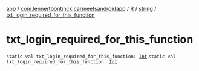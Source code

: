 [app](../../../index.md) / [com.lennertbontinck.carmeetsandroidapp](../../index.md) / [R](../index.md) / [string](index.md) / [txt_login_required_for_this_function](./txt_login_required_for_this_function.md)

# txt_login_required_for_this_function

`static val txt_login_required_for_this_function: `[`Int`](https://kotlinlang.org/api/latest/jvm/stdlib/kotlin/-int/index.html)
`static val txt_login_required_for_this_function: `[`Int`](https://kotlinlang.org/api/latest/jvm/stdlib/kotlin/-int/index.html)